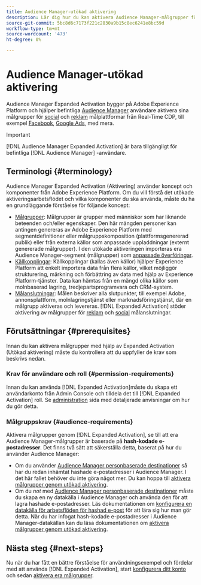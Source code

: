 ```yaml
---
title: Audience Manager-utökad aktivering
description: Lär dig hur du kan aktivera Audience Manager-målgrupper för sociala medier och annonser via Audience Manager Expanded Activation (aktivering).
source-git-commit: 5bc8d6c7173f221c2830a9b15c8ec6241e8bc59d
workflow-type: tm+mt
source-wordcount: '473'
ht-degree: 0%

---
```



# Audience Manager-utökad aktivering

Audience Manager Expanded Activation bygger på Adobe Experience Platform och hjälper befintliga [Audience Manager](https://experienceleague.adobe.com/en/docs/audience-manager/user-guide/aam-home) användare aktivera sina målgrupper för [social](../destinations/catalog/social/overview.md) och [reklam](../destinations/catalog/advertising/overview.md) målplattformar från Real-Time CDP, till exempel [Facebook](../destinations/catalog/social/facebook.md), [Google Ads](../destinations/catalog/advertising/google-ads-destination.md), med mera.

>[!IMPORTANT]
>
>[!DNL Audience Manager Expanded Activation] är bara tillgängligt för befintliga [!DNL Audience Manager] -användare.

## Terminologi {#terminology}

Audience Manager Expanded Activation (Aktivering) använder koncept och komponenter från Adobe Experience Platform. Om du vill förstå det utökade aktiveringsarbetsflödet och vilka komponenter du ska använda, måste du ha en grundläggande förståelse för följande koncept:

* [Målgrupper](../segmentation/ui/overview.md): Målgrupper är grupper med människor som har liknande beteenden och/eller egenskaper. Den här mängden personer kan antingen genereras av Adobe Experience Platform med segmentdefinitioner eller målgruppskomposition (plattformsgenererad publik) eller från externa källor som anpassade uppladdningar (externt genererade målgrupper). I den utökade aktiveringen importeras era Audience Manager-segment (målgrupper) som [anpassade överföringar](../segmentation/ui/overview.md#import-audience).
* [Källkopplingar](../sources/home.md): Källkopplingar (kallas även källor) hjälper Experience Platform att enkelt importera data från flera källor, vilket möjliggör strukturering, märkning och förbättring av data med hjälp av Experience Platform-tjänster. Data kan hämtas från en mängd olika källor som molnbaserad lagring, tredjepartsprogramvara och CRM-system.
* [Målanslutningar](../destinations/home.md): Målen beskriver alla slutpunkter, till exempel Adobe, annonsplattform, molnlagringstjänst eller marknadsföringstjänst, där en målgrupp aktiveras och levereras. [!DNL Expanded Activation] stöder aktivering av målgrupper för [reklam](../destinations/catalog/advertising/overview.md) och [social](../destinations/catalog/social/overview.md) målanslutningar.

## Förutsättningar {#prerequisites}

Innan du kan aktivera målgrupper med hjälp av Expanded Activation (Utökad aktivering) måste du kontrollera att du uppfyller de krav som beskrivs nedan.

### Krav för användare och roll {#permission-requirements}

Innan du kan använda [!DNL Expanded Activation]måste du skapa ett användarkonto från Admin Console och tilldela det till [!DNL Expanded Activation] roll. Se [administration](administration.md) sida med detaljerade anvisningar om hur du gör detta.

### Målgruppskrav {#audience-requirements}

Aktivera målgrupper genom [!DNL Expanded Activation], se till att era Audience Manager-målgrupper är baserade på **hash-kodade e-postadresser**. Det finns två sätt att säkerställa detta, baserat på hur du använder Audience Manager:

* Om du använder [Audience Manager personbaserade destinationer](https://experienceleague.adobe.com/en/docs/audience-manager/user-guide/features/destinations/people-based/people-based-destinations-overview) så har du redan inhämtat hashade e-postadresser i Audience Manager. I det här fallet behöver du inte göra något mer. Du kan hoppa till [aktivera målgrupper genom utökad aktivering](activate-audiences.md).
* Om du _not_ med [Audience Manager personbaserade destinationer](https://experienceleague.adobe.com/en/docs/audience-manager/user-guide/features/destinations/people-based/people-based-destinations-overview) måste du skapa en ny datakälla i Audience Manager och använda den för att lagra hashade e-postadresser. Läs dokumentationen om [konfigurera en datakälla för arbetsflöden för hashad e-post](https://experienceleague.adobe.com/en/docs/audience-manager/user-guide/features/data-sources/create-data-source-hashed-emails) för att lära sig hur man gör detta. När du har infogat hash-kodade e-postadresser i Audience Manager-datakällan kan du läsa dokumentationen om [aktivera målgrupper genom utökad aktivering](activate-audiences.md).

## Nästa steg {#next-steps}

Nu när du har fått en bättre förståelse för användningsexempel och fördelar med att använda [!DNL Expanded Activation], start [konfigurera ditt konto](administration.md) och sedan [aktivera era målgrupper](activate-audiences.md).

